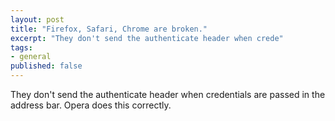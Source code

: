 ```yaml
---
layout: post
title: "Firefox, Safari, Chrome are broken."
excerpt: "They don't send the authenticate header when crede"
tags: 
- general
published: false
---
```


They don't send the authenticate header when credentials are passed in the address bar. Opera does this correctly.
